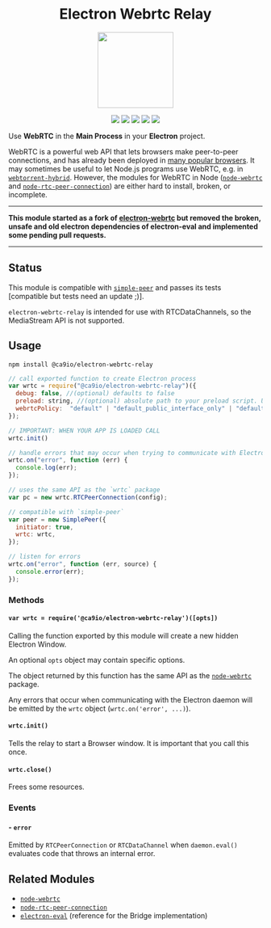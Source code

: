 <h1 align="center"><b>Electron Webrtc Relay</b></h1>

<p align="center">
<a href="https://ca9.io" target="_blank">
    <img width="150" height="150" src="https://cdn.ca9.io/branding/logo/windows11/Square150x150Logo.scale-200.png">
</a>
</p>

<p align="center">
	<a href="https://www.npmjs.com/package/@ca9io/electron-webrtc-relay"><img src="https://img.shields.io/npm/v/@ca9io/electron-webrtc-relay.svg?logo=Npm"></a>
	<a href="https://discord.ca9.io"><img src="https://img.shields.io/discord/673169081704120334?label=discord&style=flat&color=5a66f6&logo=Discord"></a>
	<a href="https://twitter.com/ca9_io"><img src="https://img.shields.io/badge/twitter-follow_us-1d9bf0.svg?style=flat&logo=Twitter"></a>
	<a href="https://www.linkedin.com/company/ca9/"><img src="https://img.shields.io/badge/linkedin-connect-0a66c2.svg?style=flat&logo=Linkedin"></a>
    <a href="https://merch.ca9.io"><img src="https://img.shields.io/badge/merch-support_us-red.svg?style=flat&logo=Spreadshirt"></a>
</p>

Use **WebRTC** in the **Main Process** in your **Electron** project.

WebRTC is a powerful web API that lets browsers make peer-to-peer connections, and has already been
deployed in [many popular browsers](http://caniuse.com/#feat=rtcpeerconnection). It may sometimes be
useful to let Node.js programs use WebRTC, e.g. in [`webtorrent-hybrid`](https://github.com/feross/webtorrent-hybrid). However, the modules for WebRTC in Node ([`node-webrtc`](https://github.com/js-platform/node-webrtc) and [`node-rtc-peer-connection`](https://github.com/nickdesaulniers/node-rtc-peer-connection)) are either hard to install, broken, or incomplete.

<hr/>

**This module started as a fork of [electron-webrtc](https://www.npmjs.com/package/electron-webrtc) but removed the broken, unsafe and old electron dependencies of electron-eval and implemented some pending pull requests.**
<hr/>

## Status

This module is compatible with [`simple-peer`](https://github.com/feross/simple-peer) and passes its tests [compatible but tests need an update ;)].

`electron-webrtc-relay` is intended for use with RTCDataChannels, so the MediaStream API is not supported.

## Usage

`npm install @ca9io/electron-webrtc-relay`

```js
// call exported function to create Electron process
var wrtc = require("@ca9io/electron-webrtc-relay")({
  debug: false, //(optional) defaults to false
  preload: string, //(optional) absolute path to your preload script. Using secure context if active (TODO: add example implementation)
  webrtcPolicy:  "default" | "default_public_interface_only" | "default_public_and_private_interfaces" | "disable_non_proxied_udp" // (optional) default: "default". Read More: https://www.electronjs.org/docs/latest/api/web-contents#contentssetwebrtciphandlingpolicypolicy
});

// IMPORTANT: WHEN YOUR APP IS LOADED CALL
wrtc.init()

// handle errors that may occur when trying to communicate with Electron
wrtc.on("error", function (err) {
  console.log(err);
});

// uses the same API as the `wrtc` package
var pc = new wrtc.RTCPeerConnection(config);

// compatible with `simple-peer`
var peer = new SimplePeer({
  initiator: true,
  wrtc: wrtc,
});

// listen for errors
wrtc.on("error", function (err, source) {
  console.error(err);
});
```

### Methods

#### `var wrtc = require('@ca9io/electron-webrtc-relay')([opts])`

Calling the function exported by this module will create a new hidden Electron Window.

An optional `opts` object may contain specific options.

The object returned by this function has the same API as the [`node-webrtc`](https://github.com/js-platform/node-webrtc) package.

Any errors that occur when communicating with the Electron daemon will be emitted by the `wrtc` object (`wrtc.on('error', ...)`).

#### `wrtc.init()`

Tells the relay to start a Browser window. It is important that you call this once.

#### `wrtc.close()`

Frees some resources.

### Events

#### - `error`

Emitted by `RTCPeerConnection` or `RTCDataChannel` when `daemon.eval()` evaluates code that throws an internal error.
## Related Modules

- [`node-webrtc`](https://github.com/js-platform/node-webrtc)
- [`node-rtc-peer-connection`](https://github.com/nickdesaulniers/node-rtc-peer-connection)
- [`electron-eval`](https://github.com/mappum/electron-eval) (reference for the Bridge implementation)
